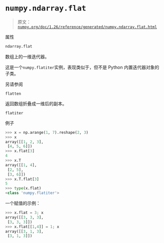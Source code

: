 # `numpy.ndarray.flat`

> 原文：[`numpy.org/doc/1.26/reference/generated/numpy.ndarray.flat.html`](https://numpy.org/doc/1.26/reference/generated/numpy.ndarray.flat.html)

属性

```py
ndarray.flat
```

数组上的一维迭代器。

这是一个`numpy.flatiter`实例，表现类似于，但不是 Python 内置迭代器对象的子类。

另请参阅

`flatten`

返回数组折叠成一维后的副本。

`flatiter`

例子

```py
>>> x = np.arange(1, 7).reshape(2, 3)
>>> x
array([[1, 2, 3],
 [4, 5, 6]])
>>> x.flat[3]
4
>>> x.T
array([[1, 4],
 [2, 5],
 [3, 6]])
>>> x.T.flat[3]
5
>>> type(x.flat)
<class 'numpy.flatiter'> 
```

一个赋值的示例：

```py
>>> x.flat = 3; x
array([[3, 3, 3],
 [3, 3, 3]])
>>> x.flat[[1,4]] = 1; x
array([[3, 1, 3],
 [3, 1, 3]]) 
```
